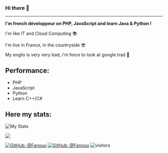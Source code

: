 ### Hi there 👋
---
**I'm french développeur on PHP, JavaScript and learn Java & Python !**

I'm like IT and Cloud Computing 📚

I'm live in France, in the countryside 😎

My englis is very very bad, i'm force to look at google trad 🤣  

## Performance:

- PHP
- JavaScript
- Python
- Learn C++/C#

## Here my stats:
![My Stats](https://github-readme-stats.vercel.app/api?username=Fanouu&show_icons=true&count_private=true&hide_title=true)

<p><a href="#">
  <img src="https://github-profile-trophy.vercel.app/?username=Fanouu&margin-w=28&margin-h=15&theme=radical&hide_border=true">
</p>

[![GitHub: @Fanouu](https://img.shields.io/github/followers/Fanouu?label=follow&style=social)](https://github.com/Fanouu)
[![GitHub: @Fanouu](https://img.shields.io/github/stars/Fanouu/Fanouut?style=social)](https://github.com/Fanouu)
![visitors](https://visitor-badge.glitch.me/badge?page_id=Fanouu)
